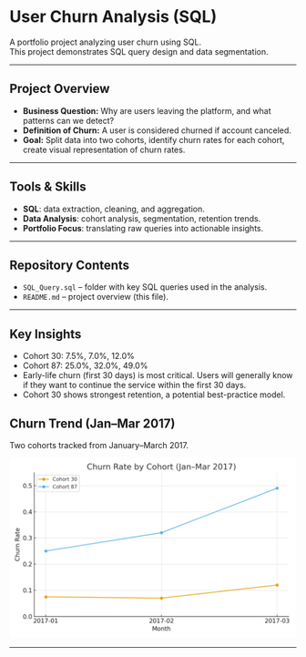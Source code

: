 # User Churn Analysis (SQL)

A portfolio project analyzing user churn using SQL.  
This project demonstrates SQL query design and data segmentation.

---

## Project Overview

- **Business Question:** Why are users leaving the platform, and what patterns can we detect?  
- **Definition of Churn:** A user is considered churned if account canceled. 
- **Goal:** Split data into two cohorts, identify churn rates for each cohort, create visual representation of churn rates. 

---

## Tools & Skills

- **SQL**: data extraction, cleaning, and aggregation.   
- **Data Analysis**: cohort analysis, segmentation, retention trends.  
- **Portfolio Focus**: translating raw queries into actionable insights.

---

## Repository Contents
  
- `SQL_Query.sql` – folder with key SQL queries used in the analysis.  
- `README.md` – project overview (this file).  

---

## Key Insights

- Cohort 30: 7.5%, 7.0%, 12.0%
- Cohort 87: 25.0%, 32.0%, 49.0% 
- Early-life churn (first 30 days) is most critical. Users will generally know if they want to continue the service within the first 30 days.
- Cohort 30 shows strongest retention, a potential best-practice model.

## Churn Trend (Jan–Mar 2017)

Two cohorts tracked from January–March 2017.



![Churn Trend](https://github.com/dylanvowell/SQL-Churn-Rate/blob/main/churn_trend.png?raw=true)

---
 
